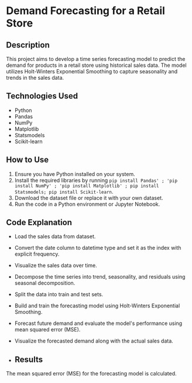 # Demand Forecasting for a Retail Store

## Description
This project aims to develop a time series forecasting model to predict the demand for products in a retail store using historical sales data. The model utilizes Holt-Winters Exponential Smoothing to capture seasonality and trends in the sales data.

## Technologies Used
- Python
- Pandas
- NumPy
- Matplotlib
- Statsmodels
- Scikit-learn

## How to Use
1. Ensure you have Python installed on your system.
2. Install the required libraries by running `pip install Pandas' ; 'pip install NumPy' ; 'pip install Matplotlib' ; pip install Statsmodels; pip install Scikit-learn`.
3. Download the dataset file or replace it with your own dataset.
4. Run the code in a Python environment or Jupyter Notebook.

## Code Explanation
- Load the sales data from dataset.
- Convert the date column to datetime type and set it as the index with explicit frequency.
- Visualize the sales data over time.
- Decompose the time series into trend, seasonality, and residuals using seasonal decomposition.
- Split the data into train and test sets.
- Build and train the forecasting model using Holt-Winters Exponential Smoothing.
- Forecast future demand and evaluate the model's performance using mean squared error (MSE).
- Visualize the forecasted demand along with the actual sales data.

- ## Results
The mean squared error (MSE) for the forecasting model is calculated.
